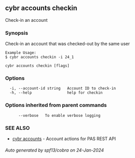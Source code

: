 ## cybr accounts checkin

Check-in an account

### Synopsis

Check-in an account that was checked-out by the same user

	Example Usage:
	$ cybr accounts checkin -i 24_1

```
cybr accounts checkin [flags]
```

### Options

```
  -i, --account-id string   Account ID to check-in
  -h, --help                help for checkin
```

### Options inherited from parent commands

```
      --verbose   To enable verbose logging
```

### SEE ALSO

* [cybr accounts](cybr_accounts.md)	 - Account actions for PAS REST API

###### Auto generated by spf13/cobra on 24-Jan-2024
